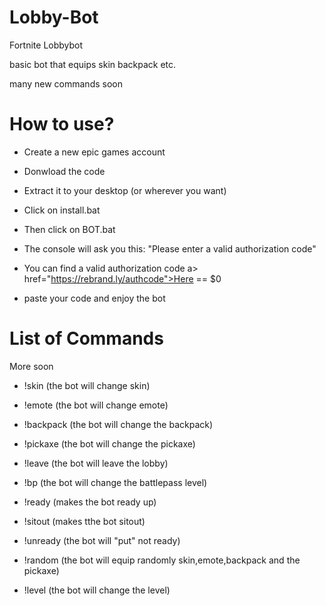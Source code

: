 # Lobby-Bot
Fortnite Lobbybot

basic bot that equips skin backpack etc.

many new commands soon

# How to use?

- Create a new epic games account 

- Donwload the code

- Extract it to your desktop (or wherever you want)

- Click on install.bat

- Then click on BOT.bat

- The console will ask you this:
"Please enter a valid authorization code"

- You can find a valid authorization code a> href="https://rebrand.ly/authcode">Here</a> == $0

- paste your code and enjoy the bot

# List of Commands

More soon

- !skin (the bot will change skin)

- !emote (the bot will change emote)

- !backpack (the bot will change the backpack)

- !pickaxe (the bot will change the pickaxe)

- !leave (the bot will leave the lobby)

- !bp (the bot will change the battlepass level)

- !ready (makes the bot ready up)

- !sitout (makes tthe bot sitout)

- !unready (the bot will "put" not ready)

- !random (the bot will equip randomly skin,emote,backpack and the pickaxe)

- !level (the bot will change the level)
